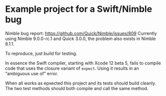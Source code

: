 # Example project for a Swift/Nimble bug

Nimble bug report: https://github.com/Quick/Nimble/issues/809
Currently using Nimble 9.0.0-rc.1 and Quick 3.0.0, the problem also exists in Nimble 8.1.1.

To reproduce, just build for testing.

In essence the Swift compiler, starting with Xcode 12 beta 5, fails to compile code that uses the closure variant of `expect`. Using it results in an “ambiguous use of” error.

When all works as epxected this project and its tests should build cleanly. The two test methods should both compile and call the same method.
